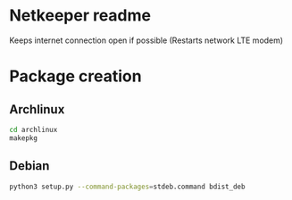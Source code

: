 # Netkeeper readme

Keeps internet connection open if possible (Restarts network LTE modem)

# Package creation

## Archlinux

```bash
cd archlinux
makepkg
```

## Debian

```bash
python3 setup.py --command-packages=stdeb.command bdist_deb
```
